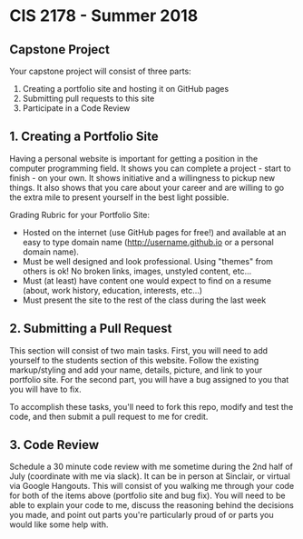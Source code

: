 # CIS 2178 - Summer 2018
## Capstone Project
Your capstone project will consist of three parts:
1. Creating a portfolio site and hosting it on GitHub pages
2. Submitting pull requests to this site
3. Participate in a Code Review


## 1. Creating a Portfolio Site
Having a personal website is important for getting a position in the computer programming field. 
It shows you can complete a project - start to finish - on your own. It shows initiative and a 
willingness to pickup new things. It also shows that you care about your career and are willing to
go the extra mile to present yourself in the best light possible.

Grading Rubric for your Portfolio Site:
* Hosted on the internet (use GitHub pages for free!) and available at an easy to type domain name (http://username.github.io or a personal domain name).
* Must be well designed and look professional. Using "themes" from others is ok! No broken links, images, unstyled content, etc...
* Must (at least) have content one would expect to find on a resume (about, work history, education, interests, etc...)
* Must present the site to the rest of the class during the last week


## 2. Submitting a Pull Request
This section will consist of two main tasks. First, you will need to add yourself to the students section 
of this website. Follow the existing markup/styling and add your name, details, picture, and link to your portfolio site.
For the second part, you will have a bug assigned to you that you will have to fix.

To accomplish these tasks, you'll need to fork this repo, modify and test the code, and then submit a pull 
request to me for credit.


## 3. Code Review
Schedule a 30 minute code review with me sometime during the 2nd half of July (coordinate with me via slack). 
It can be in person at Sinclair, or 
virtual via Google Hangouts. This will consist of you walking me through your code for both of the items above
(portfolio site and bug fix). You will need to be able to explain your code to me, discuss the reasoning behind
the decisions you made, and point out parts you're particularly proud of or parts you would like some help with. 
